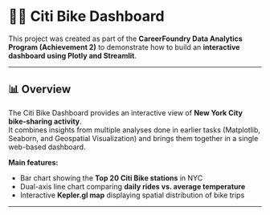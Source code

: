 # 🚴‍♀️ Citi Bike Dashboard  

This project was created as part of the **CareerFoundry Data Analytics Program (Achievement 2)** to demonstrate how to build an **interactive dashboard using Plotly and Streamlit**.

---

## 📊 Overview  

The Citi Bike Dashboard provides an interactive view of **New York City bike-sharing activity**.  
It combines insights from multiple analyses done in earlier tasks (Matplotlib, Seaborn, and Geospatial Visualization) and brings them together in a single web-based dashboard.  

**Main features:**  
- Bar chart showing the **Top 20 Citi Bike stations** in NYC  
- Dual-axis line chart comparing **daily rides vs. average temperature**  
- Interactive **Kepler.gl map** displaying spatial distribution of bike trips  

---


